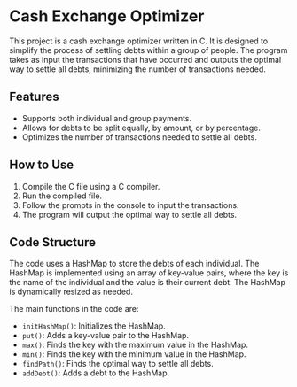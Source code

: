 # Cash Exchange Optimizer

This project is a cash exchange optimizer written in C. It is designed to simplify the process of settling debts within a group of people. The program takes as input the transactions that have occurred and outputs the optimal way to settle all debts, minimizing the number of transactions needed.

## Features

- Supports both individual and group payments.
- Allows for debts to be split equally, by amount, or by percentage.
- Optimizes the number of transactions needed to settle all debts.

## How to Use

1. Compile the C file using a C compiler.
2. Run the compiled file.
3. Follow the prompts in the console to input the transactions.
4. The program will output the optimal way to settle all debts.

## Code Structure

The code uses a HashMap to store the debts of each individual. The HashMap is implemented using an array of key-value pairs, where the key is the name of the individual and the value is their current debt. The HashMap is dynamically resized as needed.

The main functions in the code are:

- `initHashMap()`: Initializes the HashMap.
- `put()`: Adds a key-value pair to the HashMap.
- `max()`: Finds the key with the maximum value in the HashMap.
- `min()`: Finds the key with the minimum value in the HashMap.
- `findPath()`: Finds the optimal way to settle all debts.
- `addDebt()`: Adds a debt to the HashMap.
